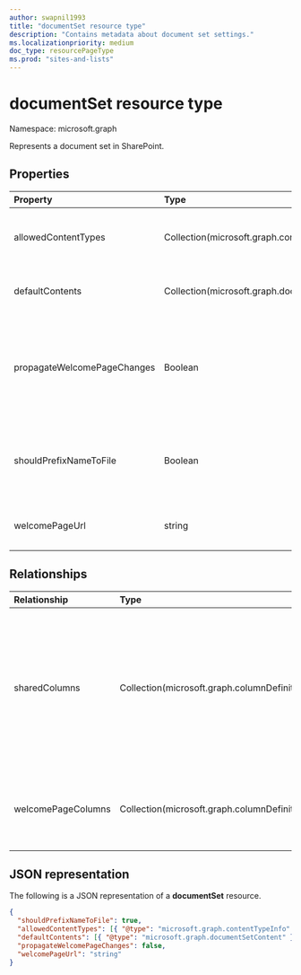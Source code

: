 ```yaml
---
author: swapnil1993
title: "documentSet resource type"
description: "Contains metadata about document set settings."
ms.localizationpriority: medium
doc_type: resourcePageType
ms.prod: "sites-and-lists"
---
```


# documentSet resource type

Namespace: microsoft.graph

Represents a document set in SharePoint.

## Properties

| Property  | Type    | Description|
|:---------------|:--------|:--------------------------------------------------|
| allowedContentTypes | Collection(microsoft.graph.contentTypeInfo) | Content types allowed in document set.|
| defaultContents     | Collection(microsoft.graph.documentSetContent) | Default contents of document set. | 
| propagateWelcomePageChanges | Boolean | Specifies whether to push welcome page changes to inherited content types.  |
| shouldPrefixNameToFile | Boolean  | Indicates whether to add the name of the document set to each file name. |
| welcomePageUrl      | string | Welcome page absolute URL.  |

## Relationships

| Relationship   | Type                      | Description
|:----------------|:--------------------------|:-------------------------------
| sharedColumns       | Collection(microsoft.graph.columnDefinition) | Columns edited on the document set that synchronize to all documents in the set. These are read-only on the documents themselves. 
| welcomePageColumns  | Collection(microsoft.graph.columnDefinition)  | Specifies columns to show on the welcome page for the document set.

## JSON representation

The following is a JSON representation of a **documentSet** resource.
<!-- { "blockType": "resource", "@odata.type": "microsoft.graph.documentSet" } -->

```json
{
  "shouldPrefixNameToFile": true,
  "allowedContentTypes": [{ "@type": "microsoft.graph.contentTypeInfo" }],
  "defaultContents": [{ "@type": "microsoft.graph.documentSetContent" }],
  "propagateWelcomePageChanges": false,
  "welcomePageUrl": "string"
}
```

[contentTypeInfo]: contentTypeInfo.md
[documentSetContent]: documentsetcontent.md

